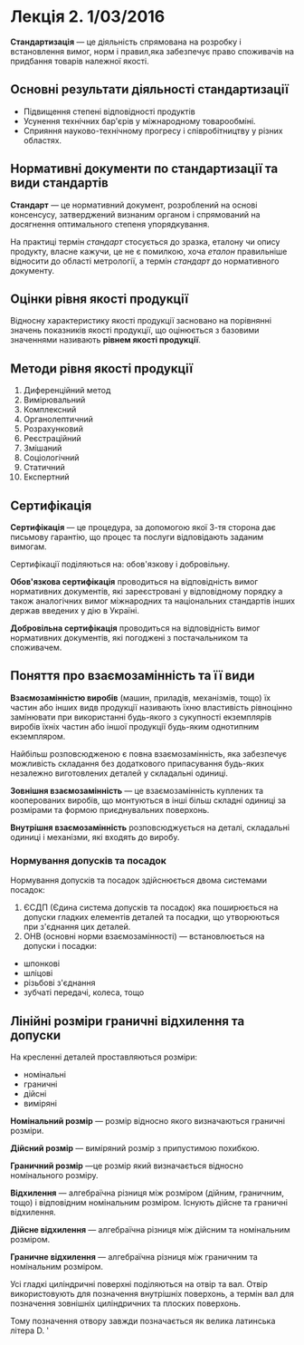 # Лекція 2. 1/03/2016

__Стандартизація__ &mdash; це діяльність спрямована на розробку і встановлення вимог, норм і
правил,яка забезпечує право споживачів на придбання товарів належної якості.

## Основні результати діяльності стандартизації

- Підвищення степені відповідності продуктів
- Усунення технічних бар'єрів у міжнародному товарообміні.
- Сприяння науково-технічному прогресу і співробітництву у різних областях.
 
## Нормативні документи по стандартизації та види стандартів

__Стандарт__ &mdash; це нормативний документ, розроблений на основі консенсусу, затверджений
визнаним органом і спрямований на досягнення оптимального степеня упорядкування.

На практиці термін _стандарт_ стосується до зразка, еталону чи опису продукту, власне кажучи, це не
є помилкою, хоча _еталон_ правильніше відносити до області метрології, а термін _стандарт_ до
нормативного документу.

## Оцінки рівня якості продукції

Відносну характеристику якості продукції засновано на порівнянні значень показників якості
продукції, що оцінюється з базовими значеннями називають __рівнем якості продукції__.

## Методи рівня якості продукції

1. Диференційний метод
2. Вимірювальний
3. Комплексний
4. Органолептичний
5. Розрахунковий
6. Реєстраційний
7. Змішаний
8. Соціологічний
9. Статичний
10. Експертний

## Сертифікація

__Сертифікація__ &mdash; це процедура, за допомогою якої 3-тя сторона дає письмову гарантію, що
процес та послуги відповідають заданим вимогам.

Сертифікації поділяються на: обов'язкову і добровільну.

__Обов'язкова сертифікація__ проводиться на відповідність вимог нормативних документів, які
зареєстровані у відповідному порядку а також аналогічних вимог міжнародних та національних
стандартів інших держав введених у дію в Україні.

__Добровільна сертифікація__ проводиться на відповідність вимог нормативних документів, які
погоджені з постачальником та споживачем.

## Поняття про взаємозамінність та її види

__Взаємозамінністю виробів__ (машин, приладів, механізмів, тощо) їх частин або інших видв продукції
називають їхню властивість рівноцінно замінювати при використанні будь-якого з сукупності
екземплярів виробів їхніх частин або іншої продукції будь-яким однотипним екземпляром.

Найбільш розповсюдженою є повна взаємозамінність, яка забезпечує можливість складання без
додаткового припасування будь-яких незалежно виготовлених деталей у складальні одиниці.

__Зовнішня взаємозамінність__ &mdash; це взаємозамінність куплених та кооперованих виробів, що
монтуються в інші більш складні одиниці за розмірами та формою приєднувальних поверхонь.

__Внутрішня взаємозамінність__ розповсюджується на деталі, складальні одиниці і механізми, які
входять до виробу.

### Нормування допусків та посадок

Нормування допусків та посадок здійснюється двома системами посадок:

1. ЄСДП (Єдина система допусків та посадок) яка поширюється на допуски гладких елементів деталей та
   посадки, що утворюються при з'єднання цих деталей.
2. ОНВ (основні норми взаємозамінності) &mdash; встановлюється на допуски і посадки:
  - шпонкові
  - шліцові
  - різьбові з'єднання
  - зубчаті передачі, колеса, тощо

## Лінійні розміри граничні відхилення та допуски

На кресленні деталей проставляються розміри:

- номінальні
- граничні
- дійсні
- виміряні

__Номінальний розмір__ &mdash; розмір відносно якого визначаються граничні розміри.

__Дійсний розмір__ &mdash; виміряний розмір з припустимою похибкою.

__Граничний розмір__ &mdash;це розмір який визначається відносно номінального розміру.

__Відхилення__ &mdash; алгебраїчна різниця між розміром (дійним, граничним, тощо) і відповідним
номінальним розміром. Існують дійсне та граничні відхилення.

__Дійсне відхилення__ &mdash; алгебраїчна різниця між дійсним та номінальним розміром.

__Граничне відхилення__ &mdash; алгебраїчна різниця між граничним та номінальним розміром.

Усі гладкі циліндричні поверхні поділяються на отвір та вал. Отвір використовують для позначення
внутрішніх поверхонь, а термін вал для позначення зовнішніх циліндричних та плоских поверхонь.

Тому позначення отвору завжди позначається як велика латинська літера D.  '
